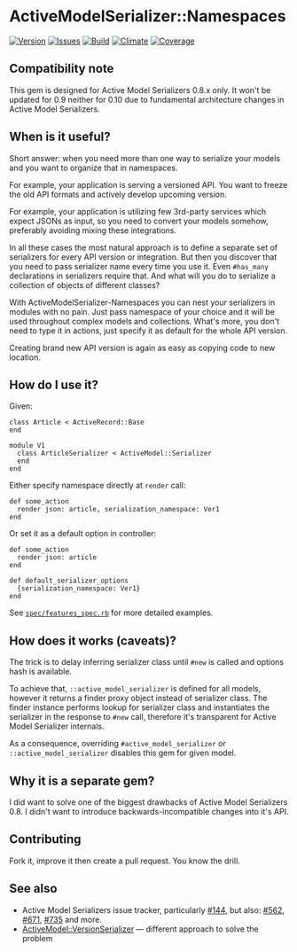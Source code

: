 # ActiveModelSerializer::Namespaces

[![Version][badge-version]][about-version]
[![Issues][badge-issues]][about-issues]
[![Build][badge-travis]][about-travis]
[![Climate][badge-climate]][about-climate]
[![Coverage][badge-coverage]][about-coverage]

## Compatibility note

This gem is designed for Active Model Serializers 0.8.x only.  It won't be
updated for 0.9 neither for 0.10 due to fundamental architecture changes
in Active Model Serializers.

## When is it useful?

Short answer: when you need more than one way to serialize your models and
you want to organize that in namespaces.

For example, your application is serving a versioned API.  You want to
freeze the old API formats and actively develop upcoming version.

For example, your application is utilizing few 3rd-party services which expect
JSONs as input, so you need to convert your models somehow, preferably avoiding
mixing these integrations.

In all these cases the most natural approach is to define a separate set of
serializers for every API version or integration.  But then you discover that
you need to pass serializer name every time you use it.  Even `#has_many`
declarations in serializers require that.  And what will you do to serialize
a collection of objects of different classes?

With ActiveModelSerializer-Namespaces you can nest your serializers in modules
with no pain.  Just pass namespace of your choice and it will be used throughout
complex models and collections.  What's more, you don't need to type it in
actions, just specify it as default for the whole API version.

Creating brand new API version is again as easy as copying code to new location.

## How do I use it?

Given:

    class Article < ActiveRecord::Base
    end

    module V1
      class ArticleSerializer < ActiveModel::Serializer
      end
    end

Either specify namespace directly at `render` call:

    def some_action
      render json: article, serialization_namespace: Ver1
    end

Or set it as a default option in controller:

    def some_action
      render json: article
    end

    def default_serializer_options
      {serialization_namespace: Ver1}
    end

See [`spec/features_spec.rb`][spec-features] for more detailed examples.

## How does it works (caveats)?

The trick is to delay inferring serializer class until `#new` is called and
options hash is available.

To achieve that, `::active_model_serializer` is defined for all models, however
it returns a finder proxy object instead of serializer class.  The finder
instance performs lookup for serializer class and instantiates the serializer
in the response to `#new` call, therefore it's transparent for
Active Model Serializer internals.

As a consequence, overriding `#active_model_serializer`
or `::active_model_serializer` disables this gem for given model.

## Why it is a separate gem?

I did want to solve one of the biggest drawbacks of Active Model Serializers
0.8.  I didn't want to introduce backwards-incompatible changes into it's API.

## Contributing

Fork it, improve it then create a pull request.  You know the drill.

## See also

*   Active Model Serializers issue tracker, particularly [#144][ams-issue-144],
    but also: [#562][ams-issue-562], [#671][ams-issue-671],
    [#735][ams-issue-735] and more.
*   [ActiveModel::VersionSerializer][ams-contrib-version] — different approach
    to solve the problem

[ams-maintenance]: https://github.com/rails-api/active_model_serializers#maintenance-please-read
[ams-contrib-version]: https://github.com/hookercookerman/active_model_version_serializers
[ams-issue-144]: https://github.com/rails-api/active_model_serializers/issues/144
[ams-issue-562]: https://github.com/rails-api/active_model_serializers/issues/562
[ams-issue-671]: https://github.com/rails-api/active_model_serializers/issues/671
[ams-issue-735]: https://github.com/rails-api/active_model_serializers/issues/735
[spec-features]: https://github.com/skalee/active_model_serializers-namespaces/blob/master/spec/features_spec.rb

[about-climate]: https://codeclimate.com/github/skalee/active_model_serializers-namespaces
[about-coverage]: https://coveralls.io/r/skalee/active_model_serializers-namespaces
[about-issues]: https://github.com/skalee/active_model_serializers-namespaces/issues
[about-travis]: https://travis-ci.org/skalee/active_model_serializers-namespaces
[about-version]: https://rubygems.org/gems/active_model_serializers-namespaces
[badge-climate]: https://img.shields.io/codeclimate/github/skalee/active_model_serializers-namespaces.svg
[badge-coverage]: https://img.shields.io/coveralls/skalee/active_model_serializers-namespaces.svg
[badge-issues]: https://img.shields.io/github/issues-raw/skalee/active_model_serializers-namespaces.svg
[badge-travis]: https://img.shields.io/travis/skalee/active_model_serializers-namespaces.svg
[badge-version]: https://img.shields.io/gem/v/active_model_serializers-namespaces.svg

